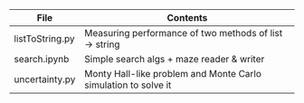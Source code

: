 
| File | Contents |
| ------------- | ------------- |
| listToString.py  | Measuring performance of two methods of list -> string  |
| search.ipynb | Simple search algs + maze reader & writer  |
| uncertainty.py | Monty Hall-like problem and Monte Carlo simulation to solve it |
